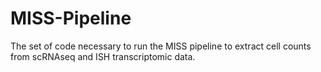 # MISS-Pipeline
The set of code necessary to run the MISS pipeline to extract cell counts from scRNAseq and ISH transcriptomic data.
